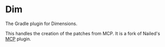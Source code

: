 # Dim
The Gradle plugin for Dimensions.

This handles the creation of the patches from MCP. It is a fork of Nailed's [MCP](https://github.com/nailed/mcp) plugin.
